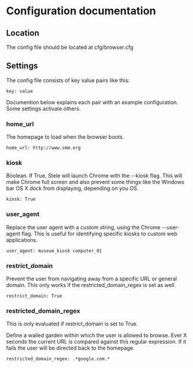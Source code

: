 # Configuration documentation

## Location
The config file should be located at cfg/browser.cfg

## Settings
The config file consists of key value pairs like this:
```
key: value
```
Documention below explains each pair with an example configuration. Some settings activate others.

### home_url
The homepage to load when the browser boots.

    home_url: http://www.smm.org

### kiosk
Boolean. If True, Stele will launch Chrome with the --kiosk flag. This will make Chrome full screen and also prevent some things like the Windows bar OS X dock from displaying, depending on you OS.

    kiosk: True

### user_agent
Replace the user agent with a custom string, using the Chrome --user-agent flag. This is useful for identifying specific kiosks to custom web applications.

    user_agent: museum_kiosk computer_01

### restrict_domain
Prevent the user from navigating away from a specific URL or general domain. This only works if the restricted_domain_regex is set as well.

    restrict_domain: True

### restricted_domain_regex
This is only evaluated if restrict_domain is set to True.

Define a walled garden within which the user is allowed to browse. Ever X seconds the current URL is compared against this regular expression. If it fails the user will be directed back to the homepage.

    restricted_domain_regex: .*google.com.*
